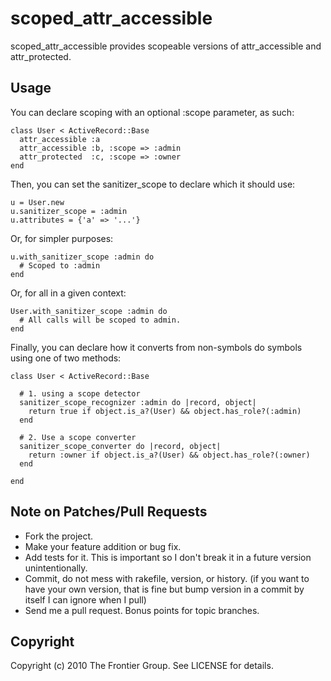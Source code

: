 # scoped\_attr\_accessible

scoped\_attr\_accessible provides scopeable versions of attr\_accessible and attr\_protected.

## Usage

You can declare scoping with an optional :scope parameter, as such:

    class User < ActiveRecord::Base
      attr_accessible :a
      attr_accessible :b, :scope => :admin
      attr_protected  :c, :scope => :owner
    end
    
Then, you can set the sanitizer\_scope to declare which it should use:

    u = User.new
    u.sanitizer_scope = :admin
    u.attributes = {'a' => '...'}
    
Or, for simpler purposes:

    u.with_sanitizer_scope :admin do
      # Scoped to :admin
    end
    
Or, for all in a given context:

    User.with_sanitizer_scope :admin do
      # All calls will be scoped to admin.
    end

Finally, you can declare how it converts from non-symbols do symbols using
one of two methods:

    class User < ActiveRecord::Base
    
      # 1. using a scope detector
      sanitizer_scope_recognizer :admin do |record, object|
        return true if object.is_a?(User) && object.has_role?(:admin)
      end
      
      # 2. Use a scope converter
      sanitizer_scope_converter do |record, object|
        return :owner if object.is_a?(User) && object.has_role?(:owner)
      end
      
    end


## Note on Patches/Pull Requests
 
* Fork the project.
* Make your feature addition or bug fix.
* Add tests for it. This is important so I don't break it in a future version unintentionally.
* Commit, do not mess with rakefile, version, or history. (if you want to have your own version, that is fine but bump version in a commit by itself I can ignore when I pull)
* Send me a pull request. Bonus points for topic branches.

## Copyright

Copyright (c) 2010 The Frontier Group. See LICENSE for details.
